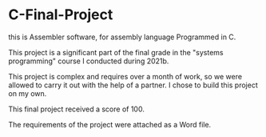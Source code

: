 # C-Final-Project

this is Assembler software, for assembly language Programmed in C.

This project is a significant part of the final grade in the "systems programming" course I conducted during 2021b.

This project is complex and requires over a month of work, so we were allowed to carry it out with the help of a partner.
I chose to build this project on my own.

This final project received a score of 100.

The requirements of the project were attached as a Word file.
